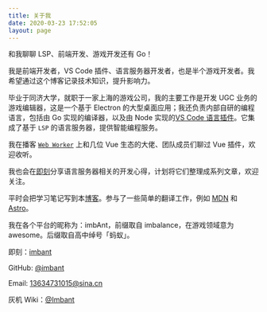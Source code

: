 ```yaml
---
title: 关于我
date: 2020-03-23 17:52:05
layout: page
---
```


和我聊聊 LSP、前端开发、游戏开发还有 Go！

我是前端开发者，VS Code 插件、语言服务器开发者，也是半个游戏开发者。我希望通过这个博客记录技术知识，提升影响力。

毕业于同济大学，就职于一家上海的游戏公司，我的主要工作是开发 UGC 业务的游戏编辑器，这是一个基于 Electron 的大型桌面应用；我还负责内部自研的编程语言，包括由 Go 实现的编译器，以及由 Node 实现的[VS Code 语言插件](https://marketplace.visualstudio.com/items?itemName=craftLandstudio.ffugclanguage)。它集成了基于 `LSP` 的语言服务器，提供智能编程服务。

我在播客 [`Web Worker`](https://www.xiaoyuzhoufm.com/episode/66a1197533ddcbb53cd7a063) 上和几位 Vue 生态的大佬、团队成员们聊过 Vue 插件，欢迎收听。

我也会在[即刻](https://okjk.co/OUqto1)分享语言服务器相关的开发心得，计划将它们整理成系列文章，欢迎关注。

平时会把学习笔记写到本[博客](https://imbant.github.io/blog)。参与了一些简单的翻译工作，例如 [MDN](https://github.com/mdn/translated-content/pulls?q=is%3Apr+author%3Aimbant+) 和 [Astro](https://astro.badg.es/contributor/imbant/)。

我在各个平台的昵称为：imbAnt，前缀取自 imbalance，在游戏领域意为 awesome。后缀取自高中绰号「蚂蚁」。

即刻：[imbant](https://okjk.co/OUqto1)

GitHub: [@imbant](https://github.com/imbant)

Email: <13634731015@sina.cn>

灰机 Wiki：[@Imbant](https://warcraft.huijiwiki.com/wiki/用户:Imbant)

<!-- LinkedIn: [查看](https://www.linkedin.com/in/%E6%98%8E%E5%AE%87-%E8%AE%B8-7b2181194/) -->
